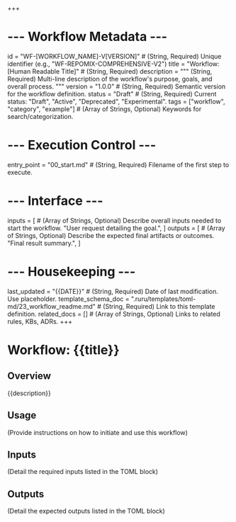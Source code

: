 +++
# --- Workflow Metadata ---
id = "WF-[WORKFLOW_NAME]-V[VERSION]" # (String, Required) Unique identifier (e.g., "WF-REPOMIX-COMPREHENSIVE-V2")
title = "Workflow: [Human Readable Title]" # (String, Required)
description = """
(String, Required) Multi-line description of the workflow's purpose, goals,
and overall process.
"""
version = "1.0.0" # (String, Required) Semantic version for the workflow definition.
status = "Draft" # (String, Required) Current status: "Draft", "Active", "Deprecated", "Experimental".
tags = ["workflow", "category", "example"] # (Array of Strings, Optional) Keywords for search/categorization.

# --- Execution Control ---
entry_point = "00_start.md" # (String, Required) Filename of the first step to execute.

# --- Interface ---
inputs = [ # (Array of Strings, Optional) Describe overall inputs needed to start the workflow.
    "User request detailing the goal.",
]
outputs = [ # (Array of Strings, Optional) Describe the expected final artifacts or outcomes.
    "Final result summary.",
]

# --- Housekeeping ---
last_updated = "{{DATE}}" # (String, Required) Date of last modification. Use placeholder.
template_schema_doc = ".ruru/templates/toml-md/23_workflow_readme.md" # (String, Required) Link to this template definition.
related_docs = [] # (Array of Strings, Optional) Links to related rules, KBs, ADRs.
+++

# Workflow: {{title}}

## Overview

{{description}}

## Usage

(Provide instructions on how to initiate and use this workflow)

## Inputs

(Detail the required inputs listed in the TOML block)

## Outputs

(Detail the expected outputs listed in the TOML block)